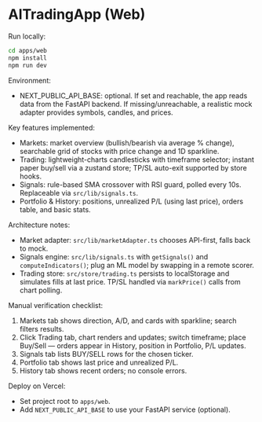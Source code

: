 # AITradingApp (Web)

Run locally:

```bash
cd apps/web
npm install
npm run dev
```

Environment:
- NEXT_PUBLIC_API_BASE: optional. If set and reachable, the app reads data from the FastAPI backend. If missing/unreachable, a realistic mock adapter provides symbols, candles, and prices.

Key features implemented:
- Markets: market overview (bullish/bearish via average % change), searchable grid of stocks with price change and 1D sparkline.
- Trading: lightweight-charts candlesticks with timeframe selector; instant paper buy/sell via a zustand store; TP/SL auto-exit supported by store hooks.
- Signals: rule-based SMA crossover with RSI guard, polled every 10s. Replaceable via `src/lib/signals.ts`.
- Portfolio & History: positions, unrealized P/L (using last price), orders table, and basic stats.

Architecture notes:
- Market adapter: `src/lib/marketAdapter.ts` chooses API-first, falls back to mock.
- Signals engine: `src/lib/signals.ts` with `getSignals()` and `computeIndicators()`; plug an ML model by swapping in a remote scorer.
- Trading store: `src/store/trading.ts` persists to localStorage and simulates fills at last price. TP/SL handled via `markPrice()` calls from chart polling.

Manual verification checklist:
1. Markets tab shows direction, A/D, and cards with sparkline; search filters results.
2. Click Trading tab, chart renders and updates; switch timeframe; place Buy/Sell — orders appear in History, position in Portfolio, P/L updates.
3. Signals tab lists BUY/SELL rows for the chosen ticker.
4. Portfolio tab shows last price and unrealized P/L.
5. History tab shows recent orders; no console errors.

Deploy on Vercel:
- Set project root to `apps/web`.
- Add `NEXT_PUBLIC_API_BASE` to use your FastAPI service (optional).
